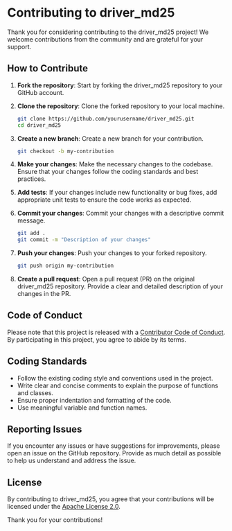 # Contributing to driver_md25

Thank you for considering contributing to the driver_md25 project! We welcome contributions from the community and are grateful for your support.

## How to Contribute

1. **Fork the repository**: Start by forking the driver_md25 repository to your GitHub account.

2. **Clone the repository**: Clone the forked repository to your local machine.
   ```sh
   git clone https://github.com/yourusername/driver_md25.git
   cd driver_md25
   ```

3. **Create a new branch**: Create a new branch for your contribution.
   ```sh
   git checkout -b my-contribution
   ```

4. **Make your changes**: Make the necessary changes to the codebase. Ensure that your changes follow the coding standards and best practices.

5. **Add tests**: If your changes include new functionality or bug fixes, add appropriate unit tests to ensure the code works as expected.

6. **Commit your changes**: Commit your changes with a descriptive commit message.
   ```sh
   git add .
   git commit -m "Description of your changes"
   ```

7. **Push your changes**: Push your changes to your forked repository.
   ```sh
   git push origin my-contribution
   ```

8. **Create a pull request**: Open a pull request (PR) on the original driver_md25 repository. Provide a clear and detailed description of your changes in the PR.

## Code of Conduct

Please note that this project is released with a [Contributor Code of Conduct](CODE_OF_CONDUCT.md). By participating in this project, you agree to abide by its terms.

## Coding Standards

- Follow the existing coding style and conventions used in the project.
- Write clear and concise comments to explain the purpose of functions and classes.
- Ensure proper indentation and formatting of the code.
- Use meaningful variable and function names.

## Reporting Issues

If you encounter any issues or have suggestions for improvements, please open an issue on the GitHub repository. Provide as much detail as possible to help us understand and address the issue.

## License

By contributing to driver_md25, you agree that your contributions will be licensed under the [Apache License 2.0](LICENSE).

Thank you for your contributions!

